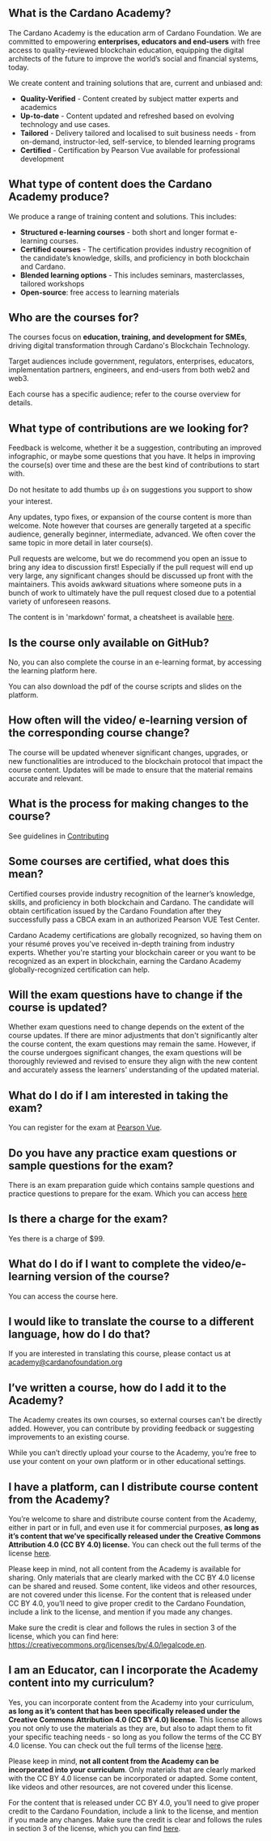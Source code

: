 ## What is the Cardano Academy?

The Cardano Academy is the education arm of Cardano Foundation. We are committed to empowering **enterprises, educators and end-users** with free access to quality-reviewed blockchain education, equipping the digital architects of the future to improve the world’s social and financial systems, today.

We create content and training solutions that are, current and unbiased and:
- **Quality-Verified** - Content created by subject matter experts and academics
- **Up-to-date** - Content updated and refreshed based on evolving technology and use cases.
- **Tailored** - Delivery tailored and localised to suit business needs - from on-demand, instructor-led, self-service, to blended learning programs
- **Certified** - Certification by Pearson Vue available for professional development

## What type of content does the Cardano Academy produce?

We produce a range of training content and solutions. This includes:

- **Structured e-learning courses** - both short and longer format e-learning courses. 
- **Certified courses** - The certification provides industry recognition of the candidate’s knowledge, skills, and proficiency in both blockchain and Cardano.
- **Blended learning options** - This includes seminars, masterclasses, tailored workshops
- **Open-source**: free access to learning materials

## Who are the courses for? 
The courses focus on **education, training, and development for SMEs**, driving digital transformation through Cardano's Blockchain Technology. 

Target audiences include government, regulators, enterprises, educators, implementation partners, engineers, and end-users from both web2 and web3. 

Each course has a specific audience; refer to the course overview for details.

## What type of contributions are we looking for?

Feedback is welcome, whether it be a suggestion, contributing an improved infographic, or maybe some questions that you have. It helps in improving the course(s) over time and these are the best kind of contributions to start with.

Do not hesitate to add thumbs up 👍 on suggestions you support to show your interest.

Any updates, typo fixes, or expansion of the course content is more than welcome. Note however that courses are generally targeted at a specific audience, generally beginner, intermediate, advanced. We often cover the same topic in more detail in later course(s).

Pull requests are welcome, but we do recommend you open an issue to bring any idea to discussion first! Especially if the pull request will end up very large, any significant changes should be discussed up front with the maintainers. This avoids awkward situations where someone puts in a bunch of work to ultimately have the pull request closed due to a potential variety of unforeseen reasons.

The content is in 'markdown' format, a cheatsheet is available [here](https://www.markdownguide.org/cheat-sheet/).

## Is the course only available on GitHub?
No, you can also complete the course in an e-learning format, by accessing the learning platform here.

You can also download the pdf of the course scripts and slides on the platform.

## How often will the video/ e-learning version of the corresponding course change?
The course will be updated whenever significant changes, upgrades, or new functionalities are introduced to the blockchain protocol that impact the course content. Updates will be made to ensure that the material remains accurate and relevant.

## What is the process for making changes to the course?
See guidelines in [Contributing](/CONTRIBUTING.md) 

## Some courses are certified, what does this mean?
Certified courses provide industry recognition of the learner’s knowledge, skills, and proficiency in both blockchain and Cardano. The candidate will obtain certification issued by the Cardano Foundation after they successfully pass a CBCA exam in an authorized Pearson VUE Test Center.

Cardano Academy certifications are globally recognized, so having them on your résumé proves you've received in-depth training from industry experts. Whether you're starting your blockchain career or you want to be recognized as an expert in blockchain, earning the Cardano Academy globally-recognized certification can help.

## Will the exam questions have to change if the course is updated?
Whether exam questions need to change depends on the extent of the course updates. If there are minor adjustments that don't significantly alter the course content, the exam questions may remain the same. However, if the course undergoes significant changes, the exam questions will be thoroughly reviewed and revised to ensure they align with the new content and accurately assess the learners' understanding of the updated material.

## What do I do if I am interested in taking the exam?
You can register for the exam at [Pearson Vue](https://www.pearsonvue.com/us/en/cardanofoundation.html).

## Do you have any practice exam questions or sample questions for the exam?
There is an exam preparation guide which contains sample questions and practice questions to prepare for the exam. Which you can access [here](https://academy.cardanofoundation.org/)

## Is there a charge for the exam?
Yes there is a charge of $99.

## What do I do if I want to complete the video/e-learning version of the course?
You can access the course here.

## I would like to translate the course to a different language, how do I do that?
If you are interested in translating this course, please contact us at academy@cardanofoundation.org 

## I’ve written a course, how do I add it to the Academy?
The Academy creates its own courses, so external courses can't be directly added. However, you can contribute by providing feedback or suggesting improvements to an existing course. 

While you can’t directly upload your course to the Academy, you’re free to use your content on your own platform or in other educational settings.

## I have a platform, can I distribute course content from the Academy?
You’re welcome to share and distribute course content from the Academy, either in part or in full, and even use it for commercial purposes, **as long as it’s content that we’ve specifically released under the Creative Commons Attribution 4.0 (CC BY 4.0) license.** You can check out the full terms of the license [here](http://creativecommons.org/licenses/by/4.0/). 

Please keep in mind, not all content from the Academy is available for sharing. Only materials that are clearly marked with the CC BY 4.0 license can be shared and reused. Some content, like videos and other resources, are not covered under this license.
For the content that is released under CC BY 4.0, you’ll need to give proper credit to the Cardano Foundation, include a link to the license, and mention if you made any changes. 

Make sure the credit is clear and follows the rules in section 3 of the license, which you can find here: https://creativecommons.org/licenses/by/4.0/legalcode.en. 

## I am an Educator, can I incorporate the Academy content into my curriculum?
Yes, you can incorporate content from the Academy into your curriculum, **as long as it’s content that has been specifically released under the Creative Commons Attribution 4.0 (CC BY 4.0) license**. This license allows you not only to use the materials as they are, but also to adapt them to fit your specific teaching needs - so long as you follow the terms of the CC BY 4.0 license. You can check out the full terms of the license [here](http://creativecommons.org/licenses/by/4.0/). 

Please keep in mind, **not all content from the Academy can be incorporated into your curriculum**. Only materials that are clearly marked with the CC BY 4.0 license can be incorporated or adapted. Some content, like videos and other resources, are not covered under this license.

For the content that is released under CC BY 4.0, you’ll need to give proper credit to the Cardano Foundation, include a link to the license, and mention if you made any changes. Make sure the credit is clear and follows the rules in section 3 of the license, which you can find [here](https://creativecommons.org/licenses/by/4.0/legalcode.en). 
